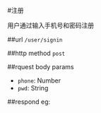#注册

用户通过输入手机号和密码注册

##url
`/user/signin`


##http method
`post`

##rquest body params

 * `phone`: Number 
 * `pwd`: String

##respond
eg:
```

```



